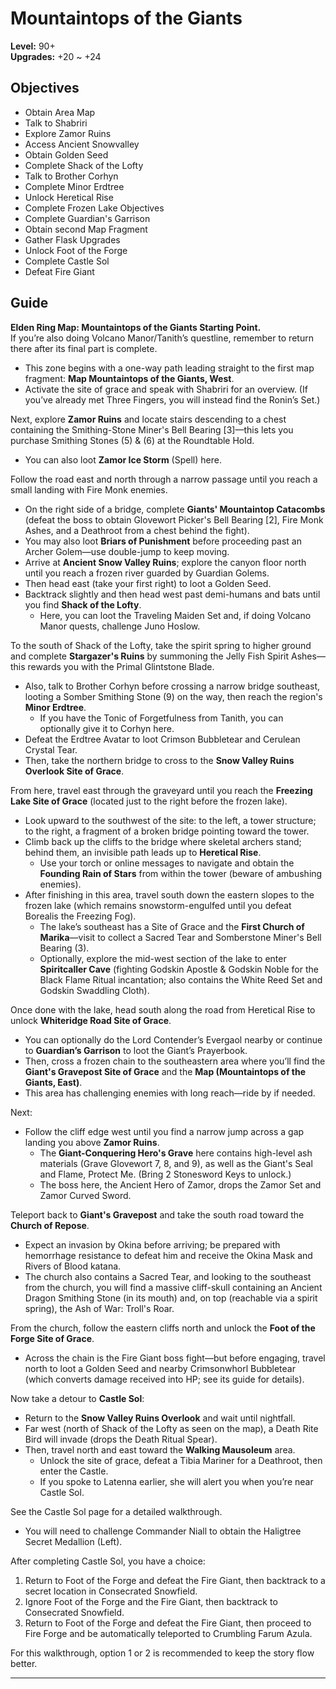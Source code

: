 # **Mountaintops of the Giants**

**Level:** 90+  
**Upgrades:** +20 ~ +24

## Objectives

- Obtain Area Map  
- Talk to Shabriri  
- Explore Zamor Ruins  
- Access Ancient Snowvalley  
- Obtain Golden Seed  
- Complete Shack of the Lofty  
- Talk to Brother Corhyn  
- Complete Minor Erdtree  
- Unlock Heretical Rise  
- Complete Frozen Lake Objectives  
- Complete Guardian's Garrison  
- Obtain second Map Fragment  
- Gather Flask Upgrades  
- Unlock Foot of the Forge  
- Complete Castle Sol  
- Defeat Fire Giant

## Guide

**Elden Ring Map: Mountaintops of the Giants Starting Point.**  
If you’re also doing Volcano Manor/Tanith’s questline, remember to return there after its final part is complete.  
- This zone begins with a one-way path leading straight to the first map fragment: **Map Mountaintops of the Giants, West**.  
- Activate the site of grace and speak with Shabriri for an overview. (If you’ve already met Three Fingers, you will instead find the Ronin’s Set.)

Next, explore **Zamor Ruins** and locate stairs descending to a chest containing the Smithing-Stone Miner's Bell Bearing [3]—this lets you purchase Smithing Stones (5) & (6) at the Roundtable Hold.  
- You can also loot **Zamor Ice Storm** (Spell) here.

Follow the road east and north through a narrow passage until you reach a small landing with Fire Monk enemies.  
- On the right side of a bridge, complete **Giants' Mountaintop Catacombs** (defeat the boss to obtain Glovewort Picker's Bell Bearing [2], Fire Monk Ashes, and a Deathroot from a chest behind the fight).  
- You may also loot **Briars of Punishment** before proceeding past an Archer Golem—use double-jump to keep moving.
- Arrive at **Ancient Snow Valley Ruins**; explore the canyon floor north until you reach a frozen river guarded by Guardian Golems.  
- Then head east (take your first right) to loot a Golden Seed.  
- Backtrack slightly and then head west past demi-humans and bats until you find **Shack of the Lofty**.  
  - Here, you can loot the Traveling Maiden Set and, if doing Volcano Manor quests, challenge Juno Hoslow.

To the south of Shack of the Lofty, take the spirit spring to higher ground and complete **Stargazer's Ruins** by summoning the Jelly Fish Spirit Ashes—this rewards you with the Primal Glintstone Blade.  
- Also, talk to Brother Corhyn before crossing a narrow bridge southeast, looting a Somber Smithing Stone (9) on the way, then reach the region's **Minor Erdtree**.  
  - If you have the Tonic of Forgetfulness from Tanith, you can optionally give it to Corhyn here.  
- Defeat the Erdtree Avatar to loot Crimson Bubbletear and Cerulean Crystal Tear.  
- Then, take the northern bridge to cross to the **Snow Valley Ruins Overlook Site of Grace**.

From here, travel east through the graveyard until you reach the **Freezing Lake Site of Grace** (located just to the right before the frozen lake).  
- Look upward to the southwest of the site: to the left, a tower structure; to the right, a fragment of a broken bridge pointing toward the tower.  
- Climb back up the cliffs to the bridge where skeletal archers stand; behind them, an invisible path leads up to **Heretical Rise**.  
  - Use your torch or online messages to navigate and obtain the **Founding Rain of Stars** from within the tower (beware of ambushing enemies).  
- After finishing in this area, travel south down the eastern slopes to the frozen lake (which remains snowstorm-engulfed until you defeat Borealis the Freezing Fog).  
  - The lake’s southeast has a Site of Grace and the **First Church of Marika**—visit to collect a Sacred Tear and Somberstone Miner's Bell Bearing (3).  
  - Optionally, explore the mid-west section of the lake to enter **Spiritcaller Cave** (fighting Godskin Apostle & Godskin Noble for the Black Flame Ritual incantation; also contains the White Reed Set and Godskin Swaddling Cloth).

Once done with the lake, head south along the road from Heretical Rise to unlock **Whiteridge Road Site of Grace**.  
- You can optionally do the Lord Contender’s Evergaol nearby or continue to **Guardian’s Garrison** to loot the Giant’s Prayerbook.  
- Then, cross a frozen chain to the southeastern area where you’ll find the **Giant's Gravepost Site of Grace** and the **Map (Mountaintops of the Giants, East)**.  
- This area has challenging enemies with long reach—ride by if needed.

Next:  
- Follow the cliff edge west until you find a narrow jump across a gap landing you above **Zamor Ruins**.  
  - The **Giant-Conquering Hero's Grave** here contains high-level ash materials (Grave Glovewort 7, 8, and 9), as well as the Giant's Seal and Flame, Protect Me. (Bring 2 Stonesword Keys to unlock.)  
  - The boss here, the Ancient Hero of Zamor, drops the Zamor Set and Zamor Curved Sword.

Teleport back to **Giant's Gravepost** and take the south road toward the **Church of Repose**.  
- Expect an invasion by Okina before arriving; be prepared with hemorrhage resistance to defeat him and receive the Okina Mask and Rivers of Blood katana.  
- The church also contains a Sacred Tear, and looking to the southeast from the church, you will find a massive cliff-skull containing an Ancient Dragon Smithing Stone (in its mouth) and, on top (reachable via a spirit spring), the Ash of War: Troll's Roar.

From the church, follow the eastern cliffs north and unlock the **Foot of the Forge Site of Grace**.  
- Across the chain is the Fire Giant boss fight—but before engaging, travel north to loot a Golden Seed and nearby Crimsonwhorl Bubbletear (which converts damage received into HP; see its guide for details).

Now take a detour to **Castle Sol**:  
- Return to the **Snow Valley Ruins Overlook** and wait until nightfall.  
- Far west (north of Shack of the Lofty as seen on the map), a Death Rite Bird will invade (drops the Death Ritual Spear).  
- Then, travel north and east toward the **Walking Mausoleum** area.  
  - Unlock the site of grace, defeat a Tibia Mariner for a Deathroot, then enter the Castle.  
  - If you spoke to Latenna earlier, she will alert you when you’re near Castle Sol.

See the Castle Sol page for a detailed walkthrough.  
- You will need to challenge Commander Niall to obtain the Haligtree Secret Medallion (Left).

After completing Castle Sol, you have a choice:

1. Return to Foot of the Forge and defeat the Fire Giant, then backtrack to a secret location in Consecrated Snowfield.  
2. Ignore Foot of the Forge and the Fire Giant, then backtrack to Consecrated Snowfield.  
3. Return to Foot of the Forge and defeat the Fire Giant, then proceed to Fire Forge and be automatically teleported to Crumbling Farum Azula.

For this walkthrough, option 1 or 2 is recommended to keep the story flow better.

---

